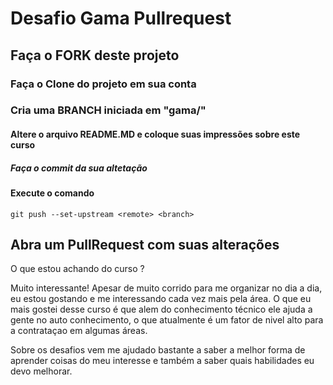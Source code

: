 # Desafio Gama Pullrequest

## Faça o FORK deste projeto

### Faça o Clone do projeto em sua conta

### Cria uma BRANCH iniciada em "gama/"

#### Altere o arquivo README.MD e coloque suas impressões sobre este curso

##### Faça o commit da sua altetação

#### Execute o comando

`git push --set-upstream <remote> <branch>`

## Abra um PullRequest com suas alterações

O que estou achando do curso ?

Muito interessante! Apesar de muito corrido para me organizar no dia a dia, eu estou gostando e me interessando cada vez mais pela área. O que eu mais gostei desse curso é que alem do conhecimento técnico ele ajuda a gente no auto conhecimento, o que atualmente é um fator de nivel alto para a contrataçao em algumas áreas. 

Sobre os desafios vem me ajudado bastante a saber a melhor forma de aprender coisas do meu interesse e também a saber quais habilidades eu devo melhorar.